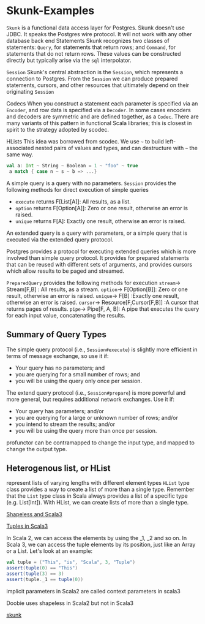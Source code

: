 # Skunk-Examples

`Skunk` is a functional data access layer for Postgres.
Skunk doesn't use JDBC. It speaks the Postgres wire protocol. It will not work with any other database back end
Statements  Skunk recognizes two classes of statements: `Query`, for statements that return rows; and `Command`, for statements that do not return rows. These values can be constructed directly but typically arise via the `sql` interpolator.

`Session` Skunk's central abstraction is the `Session`, which represents a connection to Postgres. From the `Session` we can produce prepared statements, cursors, and other resources that ultimately depend on their originating `Session`

Codecs When you construct a statement each parameter is specified via an `Encoder`, and row data is specified via a `Decoder`. In some cases encoders and decoders are symmetric and are defined together, as a `Codec`. There are many variants of this pattern in functional Scala libraries; this is closest in spirit to the strategy adopted by scodec.

HLists This idea was borrowed from scodec. We use `~` to build left-associated nested pairs of values and types, and can destructure with `~` the same way.

```scala
val a: Int ~ String ~ Boolean = 1 ~ "foo" ~ true
 a match { case n ~ s ~ b => ...}
 ```


A simple query is a query with no parameters.
`Session` provides the following methods for direct execution of simple queries
- `execute` returns	F[List[A]]:	All results, as a list.
- `option` returns	F[Option[A]]: Zero or one result, otherwise an error is raised.
- `unique`	returns F[A]: Exactly one result, otherwise an error is raised.


An extended query is a query with parameters, or a simple query that is executed via the extended query protocol.

Postgres provides a protocol for executing extended queries which is more involved than simple query protocol. It provides for prepared statements that can be reused with different sets of arguments, and provides cursors which allow results to be paged and streamed.

`PreparedQuery` provides the following methods for execution
`stream`->	Stream[F,B]	: All results, as a stream.
`option`->	F[Option[B]]:	Zero or one result, otherwise an error is raised.
`unique`->	F[B]	:Exactly one result, otherwise an error is raised.
`cursor`->	Resource[F,Cursor[F,B]]	:A cursor that returns pages of results.
`pipe`->	Pipe[F, A, B]:	A pipe that executes the query for each input value, concatenating the results.

## Summary of Query Types
The simple query protocol (i.e., `Session#execute`) is slightly more efficient in terms of message exchange, so use it if:
- Your query has no parameters; and
- you are querying for a small number of rows; and
- you will be using the query only once per session.

The extend query protocol (i.e., `Session#prepare`) is more powerful and more general, but requires additional network exchanges. Use it if:
- Your query has parameters; and/or
- you are querying for a large or unknown number of rows; and/or
- you intend to stream the results; and/or
- you will be using the query more than once per session.

profunctor can be contramapped to change the input type, and mapped to change the output type.

## Heterogenous list, or HList
represent lists of varying lengths with different element types
`HList` type class provides a way to create a list of more than a single type. Remember that the `List` type class in Scala always provides a list of a specific type (e.g. List[Int]). With HList, we can create lists of more than a single type.

[Shapeless and Scala3](http://www.limansky.me/posts/2021-07-26-from-scala-2-shapeless-to-scala-3.html)

[Tuples in Scala3](https://www.scala-lang.org/2021/02/26/tuples-bring-generic-programming-to-scala-3.html)

In Scala 2, we can access the elements by using the _1, _2 and so on. In Scala 3, we can access the tuple elements by its position, just like an Array or a List. Let's look at an example:

```scala
val tuple = ("This", "is", "Scala", 3, "Tuple")
assert(tuple(0) == "This")
assert(tuple(3) == 3)
assert(tuple._1 == tuple(0))
```


implicit parameters in Scala2 are called context parameters in scala3


Doobie uses shapeless in Scala2 but not in Scala3

[skunk](https://www.baeldung.com/scala/skunk-postgresql-driver)